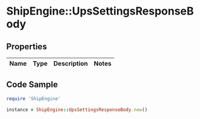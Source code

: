 # ShipEngine::UpsSettingsResponseBody

## Properties

Name | Type | Description | Notes
------------ | ------------- | ------------- | -------------

## Code Sample

```ruby
require 'ShipEngine'

instance = ShipEngine::UpsSettingsResponseBody.new()
```


